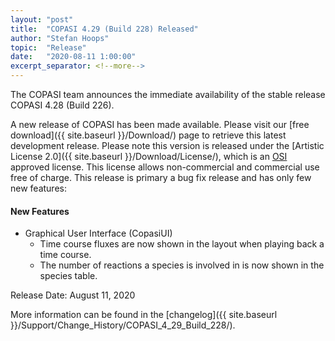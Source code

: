 ```yaml
--- 
layout: "post" 
title:  "COPASI 4.29 (Build 228) Released" 
author: "Stefan Hoops" 
topic:  "Release" 
date:   "2020-08-11 1:00:00" 
excerpt_separator: <!--more--> 
--- 
```

 
The COPASI team announces the immediate availability of the stable 
release COPASI 4.28 (Build 226).
 
A new release of COPASI has been made available. Please visit our [free download]({{ site.baseurl }}/Download/) page to retrieve this latest development release. Please note this version is released under the [Artistic License 2.0]({{ site.baseurl }}/Download/License/), which is an [OSI](http://www.opensource.org/) approved license. This license allows non-commercial and commercial use free of charge. This release is primary a bug fix release and has only few new features:
 
<!--more--> 
#### New Features
* Graphical User Interface (CopasiUI)
  * Time course fluxes are now shown in the layout when playing back a time course.
  * The number of reactions a species is involved in is now shown in the species table.
 
Release Date: August 11, 2020 
 
More information can be found in the 
[changelog]({{ site.baseurl }}/Support/Change_History/COPASI_4_29_Build_228/). 
